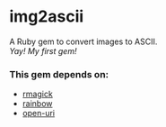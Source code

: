 # img2ascii

A Ruby gem to convert images to ASCII.
<br>
*Yay! My first gem!*


### This gem depends on:
- [rmagick](https://rubygems.org/gems/rmagick)
- [rainbow](https://rubygems.org/gems/rainbow)
- [open-uri](https://rubygems.org/gems/open-uri)


<!--
Greatly based off of https://github.com/DaCuteRaccoon/ascii-image,
but more maintained!
-->
